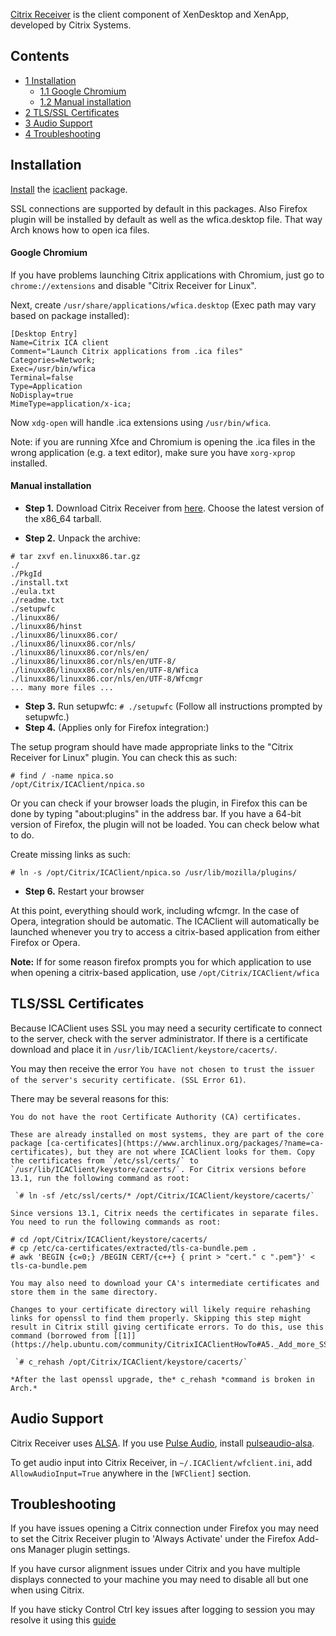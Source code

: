 [Citrix Receiver](https://en.wikipedia.org/wiki/Citrix_Receiver "wikipedia:Citrix Receiver") is the client component of XenDesktop and XenApp, developed by Citrix Systems.

## Contents

*   [1 Installation](#Installation)
    *   [1.1 Google Chromium](#Google_Chromium)
    *   [1.2 Manual installation](#Manual_installation)
*   [2 TLS/SSL Certificates](#TLS.2FSSL_Certificates)
*   [3 Audio Support](#Audio_Support)
*   [4 Troubleshooting](#Troubleshooting)

## Installation

[Install](/index.php/Install "Install") the [icaclient](https://aur.archlinux.org/packages/icaclient/) package.

SSL connections are supported by default in this packages. Also Firefox plugin will be installed by default as well as the wfica.desktop file. That way Arch knows how to open ica files.

#### Google Chromium

If you have problems launching Citrix applications with Chromium, just go to `chrome://extensions` and disable "Citrix Receiver for Linux".

Next, create `/usr/share/applications/wfica.desktop` (Exec path may vary based on package installed):

```
[Desktop Entry]
Name=Citrix ICA client
Comment="Launch Citrix applications from .ica files"
Categories=Network;
Exec=/usr/bin/wfica
Terminal=false
Type=Application
NoDisplay=true
MimeType=application/x-ica;
```

Now `xdg-open` will handle .ica extensions using `/usr/bin/wfica`.

Note: if you are running Xfce and Chromium is opening the .ica files in the wrong application (e.g. a text editor), make sure you have `xorg-xprop` installed.

#### Manual installation

*   **Step 1.** Download Citrix Receiver from [here](https://www.citrix.com/downloads/citrix-receiver/linux/receiver-for-linux-latest.html). Choose the latest version of the x86_64 tarball.

*   **Step 2.** Unpack the archive:

```
# tar zxvf en.linuxx86.tar.gz
./
./PkgId
./install.txt
./eula.txt
./readme.txt
./setupwfc
./linuxx86/
./linuxx86/hinst
./linuxx86/linuxx86.cor/
./linuxx86/linuxx86.cor/nls/
./linuxx86/linuxx86.cor/nls/en/
./linuxx86/linuxx86.cor/nls/en/UTF-8/
./linuxx86/linuxx86.cor/nls/en/UTF-8/Wfica
./linuxx86/linuxx86.cor/nls/en/UTF-8/Wfcmgr
... many more files ...

```

*   **Step 3.** Run setupwfc: `# ./setupwfc` (Follow all instructions prompted by setupwfc.)
*   **Step 4.** (Applies only for Firefox integration:)

The setup program should have made appropriate links to the "Citrix Receiver for Linux" plugin. You can check this as such:

```
# find / -name npica.so
/opt/Citrix/ICAClient/npica.so

```

Or you can check if your browser loads the plugin, in Firefox this can be done by typing "about:plugins" in the address bar. If you have a 64-bit version of Firefox, the plugin will not be loaded. You can check below what to do.

Create missing links as such:

 `# ln -s /opt/Citrix/ICAClient/npica.so /usr/lib/mozilla/plugins/` 

*   **Step 6.** Restart your browser

At this point, everything should work, including wfcmgr. In the case of Opera, integration should be automatic. The ICAClient will automatically be launched whenever you try to access a citrix-based application from either Firefox or Opera.

**Note:** If for some reason firefox prompts you for which application to use when opening a citrix-based application, use `/opt/Citrix/ICAClient/wfica`

## TLS/SSL Certificates

Because ICAClient uses SSL you may need a security certificate to connect to the server, check with the server administrator. If there is a certificate download and place it in `/usr/lib/ICAClient/keystore/cacerts/`.

You may then receive the error `You have not chosen to trust the issuer of the server's security certificate. (SSL Error 61)`.

There may be several reasons for this:

	You do not have the root Certificate Authority (CA) certificates.

	These are already installed on most systems, they are part of the core package [ca-certificates](https://www.archlinux.org/packages/?name=ca-certificates), but they are not where ICAClient looks for them. Copy the certificates from `/etc/ssl/certs/` to `/usr/lib/ICAClient/keystore/cacerts/`. For Citrix versions before 13.1, run the following command as root:

	 `# ln -sf /etc/ssl/certs/* /opt/Citrix/ICAClient/keystore/cacerts/` 

	Since versions 13.1, Citrix needs the certificates in separate files. You need to run the following commands as root:

```
# cd /opt/Citrix/ICAClient/keystore/cacerts/
# cp /etc/ca-certificates/extracted/tls-ca-bundle.pem .
# awk 'BEGIN {c=0;} /BEGIN CERT/{c++} { print > "cert." c ".pem"}' < tls-ca-bundle.pem

```

	You may also need to download your CA's intermediate certificates and store them in the same directory.

	Changes to your certificate directory will likely require rehashing links for openssl to find them properly. Skipping this step might result in Citrix still giving certificate errors. To do this, use this command (borrowed from [[1]](https://help.ubuntu.com/community/CitrixICAClientHowTo#A5._Add_more_SSL_certificates))

	 `# c_rehash /opt/Citrix/ICAClient/keystore/cacerts/` 

	*After the last openssl upgrade, the* c_rehash *command is broken in Arch.*

## Audio Support

Citrix Receiver uses [ALSA](https://en.wikipedia.org/wiki/Advanced_Linux_Sound_Architecture "wikipedia:Advanced Linux Sound Architecture"). If you use [Pulse Audio](https://en.wikipedia.org/wiki/Pulse_Audio "wikipedia:Pulse Audio"), install [pulseaudio-alsa](https://www.archlinux.org/packages/?name=pulseaudio-alsa).

To get audio input into Citrix Receiver, in `~/.ICAClient/wfclient.ini`, add `AllowAudioInput=True` anywhere in the `[WFClient]` section.

## Troubleshooting

If you have issues opening a Citrix connection under Firefox you may need to set the Citrix Receiver plugin to 'Always Activate' under the Firefox Add-ons Manager plugin settings.

If you have cursor alignment issues under Citrix and you have multiple displays connected to your machine you may need to disable all but one when using Citrix.

If you have sticky Control Ctrl key issues after logging to session you may resolve it using this [guide](http://looselytyped.blogspot.com/2014/08/fixing-sticky-control-key-issues-with.html)